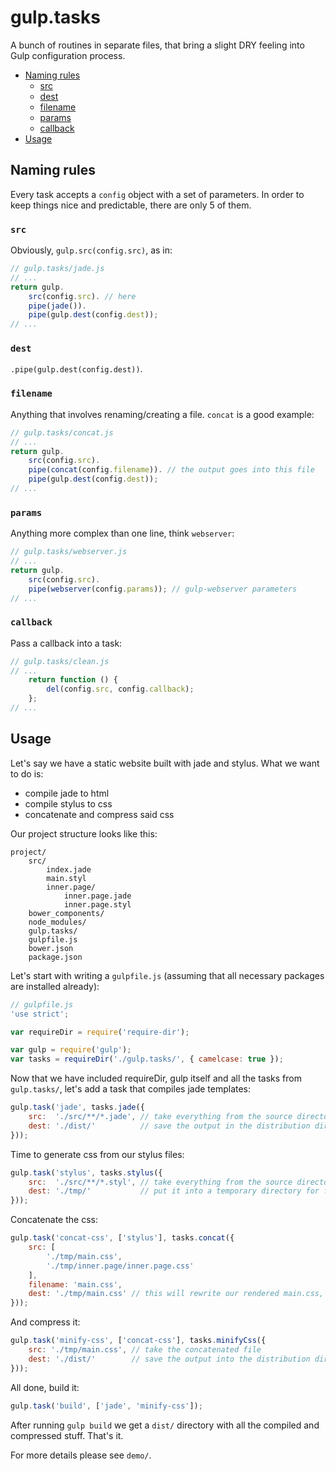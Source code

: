 # gulp.tasks

A bunch of routines in separate files, that bring a slight DRY feeling into Gulp configuration process.

- [Naming rules](#naming-rules)
	- [src](#src)
	- [dest](#dest)
	- [filename](#filename)
	- [params](#params)
	- [callback](#callback)
- [Usage](#usage)

## Naming rules

Every task accepts a `config` object with a set of parameters. In order to keep things nice and predictable, there are only 5 of them.

### `src`

Obviously, `gulp.src(config.src)`, as in:

```js
// gulp.tasks/jade.js
// ...
return gulp.
	src(config.src). // here
	pipe(jade()).
	pipe(gulp.dest(config.dest));
// ...

```

### `dest`

`.pipe(gulp.dest(config.dest))`.

### `filename`

Anything that involves renaming/creating a file. `concat` is a good example:

```js
// gulp.tasks/concat.js
// ...
return gulp.
	src(config.src).
	pipe(concat(config.filename)). // the output goes into this file
	pipe(gulp.dest(config.dest));
// ...
```

### `params`

Anything more complex than one line, think `webserver`:

```js
// gulp.tasks/webserver.js
// ...
return gulp.
	src(config.src).
	pipe(webserver(config.params)); // gulp-webserver parameters
// ...
```

### `callback`

Pass a callback into a task:

```js
// gulp.tasks/clean.js
// ...
	return function () {
		del(config.src, config.callback);
	};
// ...
```

## Usage

Let's say we have a static website built with jade and stylus. What we want to do is:

- compile jade to html
- compile stylus to css
- concatenate and compress said css

Our project structure looks like this:

```
project/
	src/
		index.jade
		main.styl
		inner.page/
			inner.page.jade
			inner.page.styl
	bower_components/
	node_modules/
	gulp.tasks/
	gulpfile.js
	bower.json
	package.json
```

Let's start with writing a `gulpfile.js` (assuming that all necessary packages are installed already):

```js
// gulpfile.js
'use strict';

var requireDir = require('require-dir');

var gulp = require('gulp');
var tasks = requireDir('./gulp.tasks/', { camelcase: true });
```

Now that we have included requireDir, gulp itself and all the tasks from `gulp.tasks/`, let's add a task that compiles jade templates:

```js
gulp.task('jade', tasks.jade({
	src:  './src/**/*.jade', // take everything from the source directory
	dest: './dist/'          // save the output in the distribution directory
}));
```

Time to generate css from our stylus files:

```js
gulp.task('stylus', tasks.stylus({
	src:  './src/**/*.styl', // take everything from the source directory
	dest: './tmp/'           // put it into a temporary directory for further concatenation
}));
```

Concatenate the css:

```js
gulp.task('concat-css', ['stylus'], tasks.concat({
	src: [
		'./tmp/main.css',
		'./tmp/inner.page/inner.page.css'
	],
	filename: 'main.css',
	dest: './tmp/main.css' // this will rewrite our rendered main.css, but we don't really need it anyway
}));
```

And compress it:

```js
gulp.task('minify-css', ['concat-css'], tasks.minifyCss({
	src: './tmp/main.css', // take the concatenated file
	dest: './dist/'        // save the output into the distribution directory
}));
```

All done, build it:
```js
gulp.task('build', ['jade', 'minify-css']);
```

After running `gulp build` we get a `dist/` directory with all the compiled and compressed stuff. That's it.

For more details please see `demo/`.
